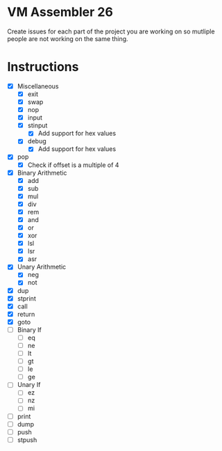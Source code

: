 # VM Assembler 26

Create issues for each part of the project you are working on so mutliple people are not working on the same thing.

# Instructions
- [X] Miscellaneous
    - [X] exit
    - [X] swap
    - [X] nop
    - [X] input
    - [X] stinput
        - [X] Add support for hex values
    - [X] debug
        - [X] Add support for hex values
- [X] pop
    - [X] Check if offset is a multiple of 4
- [X] Binary Arithmetic
    - [X] add
    - [X] sub
    - [X] mul
    - [X] div
    - [X] rem
    - [X] and
    - [X] or
    - [X] xor
    - [X] lsl
    - [X] lsr
    - [X] asr
- [X] Unary Arithmetic
    - [X] neg
    - [X] not
- [X] dup
- [X] stprint
- [X] call
- [X] return
- [X] goto
- [ ] Binary If
    - [ ] eq
    - [ ] ne
    - [ ] lt
    - [ ] gt
    - [ ] le
    - [ ] ge
- [ ] Unary If
    - [ ] ez
    - [ ] nz
    - [ ] mi
- [ ] print
- [ ] dump
- [ ] push
- [ ] stpush
